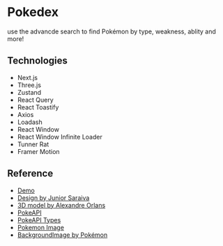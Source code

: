 # Pokedex

use the advancde search to find Pokémon by type, weakness, ablity and more!

## Technologies

- Next.js
- Three.js
- Zustand
- React Query
- React Toastify
- Axios
- Loadash
- React Window
- React Window Infinite Loader
- Tunner Rat
- Framer Motion

## Reference

- [Demo](https://pokedex-danah.vercel.app/)
- [Design by Junior Saraiva](https://dribbble.com/shots/20557553-Pokedex-Pokemon-App-v2/)
- [3D model by Alexandre Orlans](https://sketchfab.com/3d-models/pokedex-cf6b009e98d3488dab40795fe4d29b52/)
- [PokeAPI](https://pokeapi.co/)
- [PokeAPI Types](https://github.com/Gabb-c/pokenode-ts)
- [Pokemon Image](https://github.com/PokeAPI/sprites/)
- [BackgroundImage by Pokémon](https://www.pokemon.com/us/pokemon-virtual-backgrounds/)

